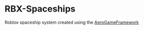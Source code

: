 # RBX-Spaceships

Roblox spaceship system created using the [AeroGameFramework](https://github.com/Sleitnick/AeroGameFramework)

